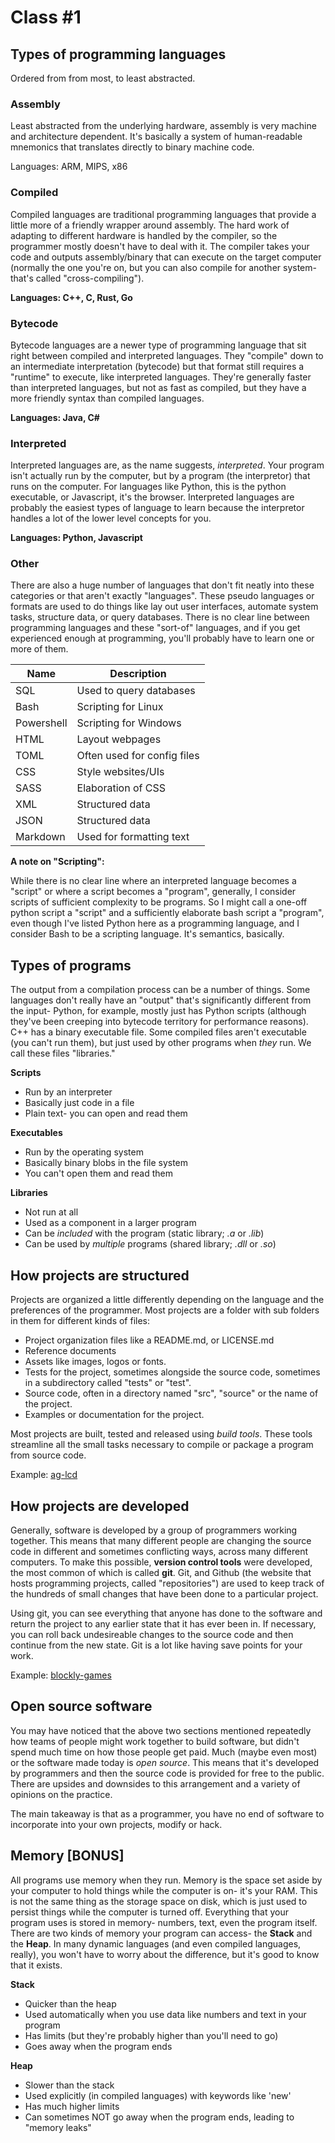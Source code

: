# Class #1

## Types of programming languages

Ordered from from most, to least abstracted.

### Assembly

Least abstracted from the underlying hardware, assembly is very machine and architecture dependent. It's basically a system of human-readable mnemonics that translates directly to binary machine code.

Languages: ARM, MIPS, x86

### Compiled

Compiled languages are traditional programming languages that provide a little more of a friendly wrapper around assembly. The hard work of adapting to different hardware is handled by the compiler, so the programmer mostly doesn't have to deal with it. The compiler takes your code and outputs assembly/binary that can execute on the target computer (normally the one you're on, but you can also compile for another system- that's called "cross-compiling").

**Languages: C++, C, Rust, Go**

### Bytecode

Bytecode languages are a newer type of programming language that sit right between compiled and interpreted languages. They "compile" down to an intermediate interpretation (bytecode) but that format still requires a "runtime" to execute, like interpreted languages. They're generally faster than interpreted languages, but not as fast as compiled, but they have a more friendly syntax than compiled languages.

**Languages: Java, C#**

### Interpreted

Interpreted languages are, as the name suggests, *interpreted*. Your program isn't actually run by the computer, but by a program (the interpretor) that runs on the computer. For languages like Python, this is the python executable, or Javascript, it's the browser. Interpreted languages are probably the easiest types of language to learn because the interpretor handles a lot of the lower level concepts for you.

**Languages: Python, Javascript**

### Other

There are also a huge number of languages that don't fit neatly into these categories or that aren't exactly "languages". These pseudo languages or formats are used to do things like lay out user interfaces, automate system tasks, structure data, or query databases. There is no clear line between programming languages and these "sort-of" languages, and if you get experienced enough at programming, you'll probably have to learn one or more of them. 

| Name       | Description                 |
|--          |--                           |
| SQL        | Used to query databases     |
| Bash       | Scripting for Linux         |
| Powershell | Scripting for Windows       |
| HTML       | Layout webpages             |
| TOML       | Often used for config files |
| CSS        | Style websites/UIs          | 
| SASS       | Elaboration of CSS          | 
| XML        | Structured data             | 
| JSON       | Structured data             | 
| Markdown   | Used for formatting text    | 

**A note on "Scripting":**

While there is no clear line where an interpreted language becomes a "script" or where a script becomes a "program", generally, I consider scripts of sufficient complexity to be programs. So I might call a one-off python script a "script" and a sufficiently elaborate bash script a "program", even though I've listed Python here as a programming language, and I consider Bash to be a scripting language. It's semantics, basically.

## Types of programs

The output from a compilation process can be a number of things. Some languages don't really have an "output" that's significantly different from the input- Python, for example, mostly just has Python scripts (although they've been creeping into bytecode territory for performance reasons). C++ has a binary executable file. Some compiled files aren't executable (you can't run them), but just used by other programs when *they* run. We call these files "libraries."

**Scripts**

* Run by an interpreter
* Basically just code in a file
* Plain text- you can open and read them

**Executables**

* Run by the operating system
* Basically binary blobs in the file system
* You can't open them and read them

**Libraries**

* Not run at all
* Used as a component in a larger program
* Can be *included* with the program (static library; *.a* or *.lib*)
* Can be used by *multiple* programs (shared library; *.dll* or *.so*)

## How projects are structured

Projects are organized a little differently depending on the language and the preferences of the programmer. Most projects are a folder with sub folders in them for different kinds of files:

* Project organization files like a README.md, or LICENSE.md
* Reference documents
* Assets like images, logos or fonts. 
* Tests for the project, sometimes alongside the source code, sometimes in a subdirectory called "tests" or "test". 
* Source code, often in a directory named "src", "source" or the name of the project.
* Examples or documentation for the project.

Most projects are built, tested and released using *build tools*. These tools streamline all the small tasks necessary to compile or package a program from source code.

Example: [ag-lcd](https://github.com/mjhouse/ag-lcd)

## How projects are developed

Generally, software is developed by a group of programmers working together. This means that many different people are changing the source code in different and sometimes conflicting ways, across many different computers. To make this possible, **version control tools** were developed, the most common of which is called **git**. Git, and Github (the website that hosts programming projects, called "repositories") are used to keep track of the hundreds of small changes that have been done to a particular project. 

Using git, you can see everything that anyone has done to the software and return the project to any earlier state that it has ever been in. If necessary, you can roll back undesireable changes to the source code and then continue from the new state. Git is a lot like having save points for your work.

Example: [blockly-games](https://github.com/google/blockly-games/commits/master)

## Open source software

You may have noticed that the above two sections mentioned repeatedly how teams of people might work together to build software, but didn't spend much time on how those people get paid. Much (maybe even most) or the software made today is *open source*. This means that it's developed by programmers and then the source code is provided for free to the public. There are upsides and downsides to this arrangement and a variety of opinions on the practice. 

The main takeaway is that as a programmer, you have no end of software to incorporate into your own projects, modify or hack.

## Memory \[BONUS\]

All programs use memory when they run. Memory is the space set aside by your computer to hold things while the computer is on- it's your RAM. This is not the same thing as the storage space on disk, which is just used to persist things while the computer is turned off. Everything that your program uses is stored in memory- numbers, text, even the program itself. There are two kinds of memory your program can access- the **Stack** and the **Heap**. In many dynamic languages (and even compiled languages, really), you won't have to worry about the difference, but it's good to know that it exists.

**Stack**

* Quicker than the heap
* Used automatically when you use data like numbers and text in your program
* Has limits (but they're probably higher than you'll need to go)
* Goes away when the program ends

**Heap**

* Slower than the stack
* Used explicitly (in compiled languages) with keywords like 'new'
* Has much higher limits
* Can sometimes NOT go away when the program ends, leading to "memory leaks"